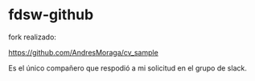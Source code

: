 # fdsw-github

fork realizado: 

https://github.com/AndresMoraga/cv_sample

Es el único compañero que respodió a mi solicitud en el grupo de slack. 